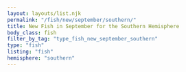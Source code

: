 ```yaml
---
layout: layouts/list.njk
permalink: "/fish/new/september/southern/"
title: New Fish in September for the Southern Hemisphere
body_class: fish
filter_by_tag: "type_fish_new_september_southern"
type: "fish"
listing: "fish"
hemisphere: "southern"
---
```


